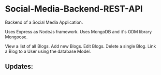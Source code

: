 # Social-Media-Backend-REST-API

Backend of a Social Media Application.

Uses Express as NodeJs framework. Uses MongoDB and it's ODM library Mongoose.

View a list of all Blogs. 
Add new Blogs.
Edit Blogs.
Delete a single Blog.
Link a Blog to a User using the database Model.

## Updates:
